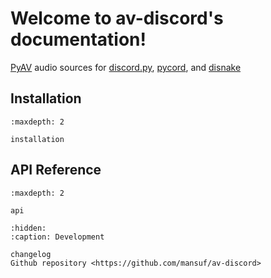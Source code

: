 # Welcome to av-discord's documentation!

[PyAV](https://github.com/PyAV-Org/PyAV) audio sources for [discord.py](https://github.com/Rapptz/discord.py), 
[pycord](https://github.com/Pycord-Development/pycord), 
and [disnake](https://github.com/DisnakeDev/disnake)

## Installation

```{toctree}
:maxdepth: 2

installation
```

## API Reference

```{toctree}
:maxdepth: 2

api
```

```{toctree}
:hidden:
:caption: Development

changelog
Github repository <https://github.com/mansuf/av-discord>
```